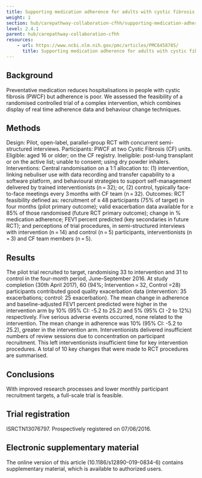 ```yaml
---
title: Supporting medication adherence for adults with cystic fibrosis
weight: 1
section: hub/carepathway-collaboration-cfhh/supporting-medication-adherence
level: 2.4.1
parent: hub/carepathway-collaboration-cfhh
resources: 
    - url: https://www.ncbi.nlm.nih.gov/pmc/articles/PMC6458785/
      title: Supporting medication adherence for adults with cystic fibrosis
---
```


## Background

Preventative medication reduces hospitalisations in people with cystic fibrosis (PWCF) but adherence is poor. We assessed the feasibility of a randomised controlled trial of a complex intervention, which combines display of real time adherence data and behaviour change techniques.

## Methods

Design: Pilot, open-label, parallel-group RCT with concurrent semi-structured interviews. Participants: PWCF at two Cystic Fibrosis (CF) units. Eligible: aged 16 or older; on the CF registry. Ineligible: post-lung transplant or on the active list; unable to consent; using dry powder inhalers. Interventions: Central randomisation on a 1:1 allocation to: (1) intervention, linking nebuliser use with data recording and transfer capability to a software platform, and behavioural strategies to support self-management delivered by trained interventionists (n = 32); or, (2) control, typically face-to-face meetings every 3 months with CF team (n = 32). Outcomes: RCT feasibility defined as: recruitment of ≥ 48 participants (75% of target) in four months (pilot primary outcome); valid exacerbation data available for ≥ 85% of those randomised (future RCT primary outcome); change in % medication adherence; FEV1 percent predicted (key secondaries in future RCT); and perceptions of trial procedures, in semi-structured interviews with intervention (n = 14) and control (n = 5) participants, interventionists (n = 3) and CF team members (n = 5).

## Results

The pilot trial recruited to target, randomising 33 to intervention and 31 to control in the four-month period, June–September 2016. At study completion (30th April 2017), 60 (94%; Intervention = 32, Control =28) participants contributed good quality exacerbation data (intervention: 35 exacerbations; control: 25 exacerbation). The mean change in adherence and baseline-adjusted FEV1 percent predicted were higher in the intervention arm by 10% (95% CI: -5.2 to 25.2) and 5% (95% CI -2 to 12%) respectively. Five serious adverse events occurred, none related to the intervention. The mean change in adherence was 10% (95% CI: -5.2 to 25.2), greater in the intervention arm. Interventionists delivered insufficient numbers of review sessions due to concentration on participant recruitment. This left interventionists insufficient time for key intervention procedures. A total of 10 key changes that were made to RCT procedures are summarised.

## Conclusions

With improved research processes and lower monthly participant recruitment targets, a full-scale trial is feasible.

## Trial registration

ISRCTN13076797. Prospectively registered on 07/06/2016.

## Electronic supplementary material

The online version of this article (10.1186/s12890-019-0834-6) contains supplementary material, which is available to authorized users.
